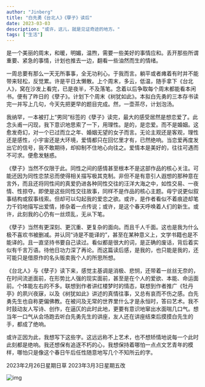 ```yaml
---
author: "Jinberg"
title: "白先勇《台北人》《孽子》读后"
date: 2023-03-03
description: "或许，这儿，就是见证奇迹的地方。"
tags: ["生活"]
---
```



是一个美丽的周末，和暖，明媚，温煦，需要一些美好的事情应和。丢开那些所谓重要、紧急的事情，计划也推去一边，翻看一些油然而生的情绪。

一周总要有那么一天无所事事，全无功利心。于我而言。躺平或者瘫着有时并不能带来轻松，反觉累。许是平日太懒散。上个周末，多云，低温，随手拿下《台北人》，窝在沙发上看完，已是夜半，不及落笔。念着以后争取每个周末都能看本闲书。便有了昨日的《孽子》。计划下个周末《树犹如此》。本拟白先勇的三本存书读完一并写上几句，今天先把更早的题目完成。然，一壶茶尽，计划泡汤。

我纳罕，一本被打上“男同”标签的《孽子》读完，最大的感受居然是想恋爱了。此念头甫一闪现，我下意识地思索了一下，用理性。是的，是恋爱。而不是婚姻。这愈发奇幻，对一个已过而立之年、婚姻无望的女子而言。无论主观还是客观，理性还是感性，小宇宙还是大环境，爱情都只在回忆里才有，已然绝响。当恋爱再度发出它的信号，我不敢期待，却抑制不住地心向往之。爱情本是美好的，往往可遇而不可求。便愈发魅惑。

《孽子》当然不仅限于此。同性之间的感情甚至根本不是这部作品的核心关注。可能还因为同性恋禁忌而使得相关描写极其克制。非但不是有意引人遐想的那种意在言外，而且还将同性间的真爱扔进各种同性交往的汪洋大海之中，如性交易、一夜情、性掠夺。即使是这些同性交往故事，同样不是作品的核心主题。毋宁说更似叙事结构或叙事线索。但却可以勾起我的爱恋之欲。或许，是作者看似不着痕迹却笔力千钧地描写出爱情，掺杂着一点传说；或许，是这个春天呼唤着人们的新生。或许，此刻我的心仍有一丝烦乱，无从下笔。

《孽子》当然有更深刻、更沉重、更复杂的面向。而且千人千面。这也是我为什么极不喜欢书被删减。并认同“诗是不能译的”，甚至在某种意义上，文学书籍也是不能译的。且一直坚持书要自己读过。看似都是很大的词，是正确的废话，背后着实似有千言万语。待他日功力深了再论。而这篇读后感，是我的，也只能是我的，还可能只是借原作的名头贩卖我个人的所思所想。

《台北人》与《孽子》读下来，感觉主基调是消极、悲悯，还带着一丝丝无奈的，在时间流逝面前，在形势比人强的现实面前，甚至是在个人的爱欲、本能、命运面前。个体能左右的不多。联想到作者讲红楼梦时的情态，联想到作者推广《牡丹亭》的夙兴夜寐，以及《树犹如此》讲述的真情往事，又总有哀而不伤之感。白先勇先生也自称更偏佛教。在被问及无常的世界里什么才是永恒时，答曰艺术。我不时鼓动友人写诗、创作，在逼仄的此时此地，更要有意识地窜出水面喘几口气。想当年一口气从会场跑去听白先勇先生的讲座，友人还在讲座结束后摸摸白先生的手，都成了绝响。

或许正因为此，我想写下这些字。这远远称不上艺术，也不想矫情地说每一个此时此刻都是绝响。我还想保有追逐不朽的心，我想保持着哪怕一点点文艺青年的模样，哪怕只是像这个春日午后任性随意地写几个不知所云的字。

2023年2月26日星期日草
2023年3月3日星期五改

![img](/images/20230211/20200210.webp "仙居")
